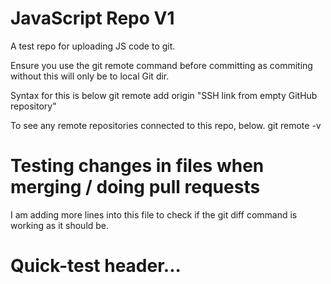 # JavaScript Repo V1

A test repo for uploading JS code to git.

Ensure you use the git remote command before committing
as commiting without this will only be to local Git dir.

Syntax for this is below 
git remote add origin "SSH link from empty GitHub repository"

To see any remote repositories connected to this repo, below.
git remote -v 

# Testing changes in files when merging / doing pull requests
I am adding more lines into this file to check if the git diff command is working as it should be.

# Quick-test header...